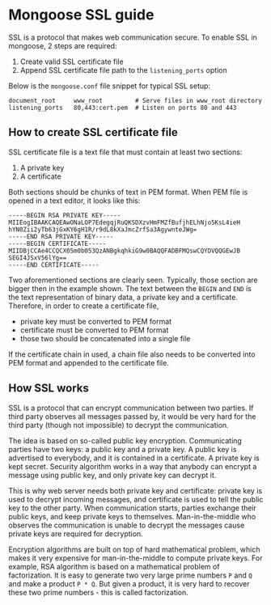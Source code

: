 # Mongoose SSL guide

SSL is a protocol that makes web communication secure. To enable SSL
in mongoose, 2 steps are required:

   1. Create valid SSL certificate file
   2. Append SSL certificate file path to the `listening_ports` option

Below is the `mongoose.conf` file snippet for typical SSL setup:

    document_root     www_root         # Serve files in www_root directory
    listening_ports   80,443:cert.pem  # Listen on ports 80 and 443

## How to create SSL certificate file

SSL certificate file is a text file that must contain at least two
sections:

   1. A private key
   2. A certificate

Both sections should be chunks of text in PEM format. When PEM file is
opened in a text editor, it looks like this:

    -----BEGIN RSA PRIVATE KEY-----
    MIIEogIBAAKCAQEAwONaLOP7EdegqjRuQKSDXzvHmFMZfBufjhELhNjo5KsL4ieH
    hYN0Zii2yTb63jGxKY6gH1R/r9dL8kXaJmcZrfSa3AgywnteJWg=
    -----END RSA PRIVATE KEY-----
    -----BEGIN CERTIFICATE-----
    MIIDBjCCAe4CCQCX05m0b053QzANBgkqhkiG9w0BAQQFADBFMQswCQYDVQQGEwJB
    SEGI4JSxV56lYg==
    -----END CERTIFICATE-----

Two aforementioned sections are clearly seen. Typically, those section
are bigger then in the example shown. The text between the `BEGIN` and
`END` is the text representation of binary data, a private key and a
certificate. Therefore, in order to create a certificate file,

   * private key must be converted to PEM format
   * certificate must be converted to PEM format
   * those two should be concatenated into a single file

If the certificate chain in used, a chain file also needs to be
converted into PEM format and appended to the certificate file.

## How SSL works

SSL is a protocol that can encrypt communication between two parties. If third
party observes all messages passed by, it would be very
hard for the third party (though not impossible) to decrypt the communication.

The idea is based on so-called public key encryption. Communicating parties
have two keys: a public key and a private key. A public key is advertised
to everybody, and it is contained in a certificate. A private key is kept
secret. Security algorithm works in a way that anybody can encrypt
a message using public key, and only private key can decrypt it.

This is why web server needs both private key and certificate: private key
is used to decrypt incoming messages, and certificate is used to tell the
public key to the other party. When communication starts, parties exchange
their public keys, and keep private keys to themselves. Man-in-the-middle
who observes the communication is unable to decrypt the messages cause
private keys are required for decryption.

Encryption algorithms are built on top of hard mathematical problem, which
makes it very expensive for man-in-the-middle to compute private keys.
For example, RSA algorithm is based on a mathematical problem of factorization.
It is easy to generate two very large prime numbers `P` and `Q` and make
a product `P * Q`. But given a product, it is very hard to recover these
two prime numbers - this is called factorization.
